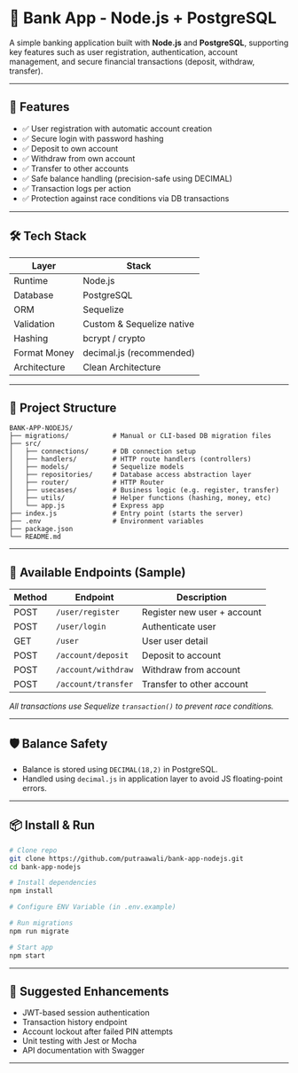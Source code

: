 # 🏦 Bank App - Node.js + PostgreSQL

A simple banking application built with **Node.js** and **PostgreSQL**, supporting key features such as user registration, authentication, account management, and secure financial transactions (deposit, withdraw, transfer).

---

## 🚀 Features

-   ✅ User registration with automatic account creation
-   ✅ Secure login with password hashing
-   ✅ Deposit to own account
-   ✅ Withdraw from own account
-   ✅ Transfer to other accounts
-   ✅ Safe balance handling (precision-safe using DECIMAL)
-   ✅ Transaction logs per action
-   ✅ Protection against race conditions via DB transactions

---

## 🛠️ Tech Stack

| Layer        | Stack                     |
| ------------ | ------------------------- |
| Runtime      | Node.js                   |
| Database     | PostgreSQL                |
| ORM          | Sequelize                 |
| Validation   | Custom & Sequelize native |
| Hashing      | bcrypt / crypto           |
| Format Money | decimal.js (recommended)  |
| Architecture | Clean Architecture        |

---

## 📁 Project Structure

```
BANK-APP-NODEJS/
├── migrations/           # Manual or CLI-based DB migration files
├── src/
│   ├── connections/      # DB connection setup
│   ├── handlers/         # HTTP route handlers (controllers)
│   ├── models/           # Sequelize models
│   ├── repositories/     # Database access abstraction layer
│   ├── router/           # HTTP Router
│   ├── usecases/         # Business logic (e.g. register, transfer)
│   ├── utils/            # Helper functions (hashing, money, etc)
│   └── app.js            # Express app
├── index.js              # Entry point (starts the server)
├── .env                  # Environment variables
├── package.json
└── README.md
```

---

## 🧪 Available Endpoints (Sample)

| Method | Endpoint            | Description                 |
| ------ | ------------------- | --------------------------- |
| POST   | `/user/register`    | Register new user + account |
| POST   | `/user/login`       | Authenticate user           |
| GET    | `/user`             | User user detail            |
| POST   | `/account/deposit`  | Deposit to account          |
| POST   | `/account/withdraw` | Withdraw from account       |
| POST   | `/account/transfer` | Transfer to other account   |

_All transactions use Sequelize `transaction()` to prevent race conditions._

---

## 🛡️ Balance Safety

-   Balance is stored using `DECIMAL(18,2)` in PostgreSQL.
-   Handled using `decimal.js` in application layer to avoid JS floating-point errors.

---

## 📦 Install & Run

```bash
# Clone repo
git clone https://github.com/putraawali/bank-app-nodejs.git
cd bank-app-nodejs

# Install dependencies
npm install

# Configure ENV Variable (in .env.example)

# Run migrations
npm run migrate

# Start app
npm start
```

---

## 🧰 Suggested Enhancements

-   JWT-based session authentication
-   Transaction history endpoint
-   Account lockout after failed PIN attempts
-   Unit testing with Jest or Mocha
-   API documentation with Swagger

---
